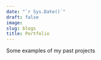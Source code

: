 ```yaml
---
date: "`r Sys.Date()`"
draft: false
image: 
slug: blogs
title: Portfolio
---
```


Some examples of my past projects